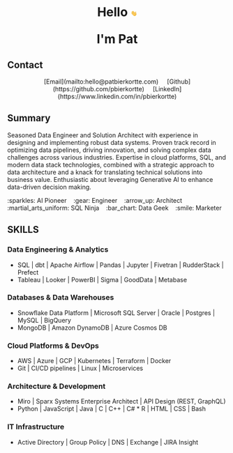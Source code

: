 <h1 align="center">
Hello <img src="images/waving-hand.gif" width="3%">

I'm Pat
</h1>

## Contact
<p style="text-align: center;">
  [Email](mailto:hello@patbierkortte.com)&nbsp;&nbsp;&nbsp;&nbsp;
  [Github](https://github.com/pbierkortte)&nbsp;&nbsp;&nbsp;&nbsp;
  [LinkedIn](https://www.linkedin.com/in/pbierkortte)
</p>

## Summary
Seasoned Data Engineer and Solution Architect with experience in designing and implementing robust data systems. Proven track record in optimizing data pipelines, driving innovation, and solving complex data challenges across various industries. Expertise in cloud platforms, SQL, and modern data stack technologies, combined with a strategic approach to data architecture and a knack for translating technical solutions into business value. Enthusiastic about leveraging Generative AI to enhance data-driven decision making.

<p style="text-align: native;">
  :sparkles: AI Pioneer&nbsp;&nbsp;&nbsp;
  :gear: Engineer&nbsp;&nbsp;&nbsp;
  :arrow_up: Architect&nbsp;&nbsp;&nbsp;
  :martial_arts_uniform: SQL Ninja&nbsp;&nbsp;&nbsp;
  :bar_chart: Data Geek&nbsp;&nbsp;&nbsp
  :smile: Marketer
</p>

## SKILLS
### Data Engineering & Analytics
* SQL | dbt | Apache Airflow | Pandas | Jupyter | Fivetran | RudderStack | Prefect
* Tableau | Looker | PowerBI | Sigma | GoodData | Metabase

### Databases & Data Warehouses
* Snowflake Data Platform | Microsoft SQL Server | Oracle | Postgres | MySQL | BigQuery
* MongoDB | Amazon DynamoDB | Azure Cosmos DB

### Cloud Platforms & DevOps
* AWS | Azure | GCP | Kubernetes | Terraform | Docker
* Git | CI/CD pipelines | Linux | Microservices

### Architecture & Development
* Miro | Sparx Systems Enterprise Architect | API Design (REST, GraphQL)
* Python | JavaScript | Java | C | C++ | C# * R | HTML | CSS | Bash

### IT Infrastructure
* Active Directory | Group Policy | DNS | Exchange | JIRA Insight

<img src="https://us-central1-trackgit-analytics.cloudfunctions.net/token/ping/kvznbkuddqzzm08c88ak" width="1" height="1"/>
